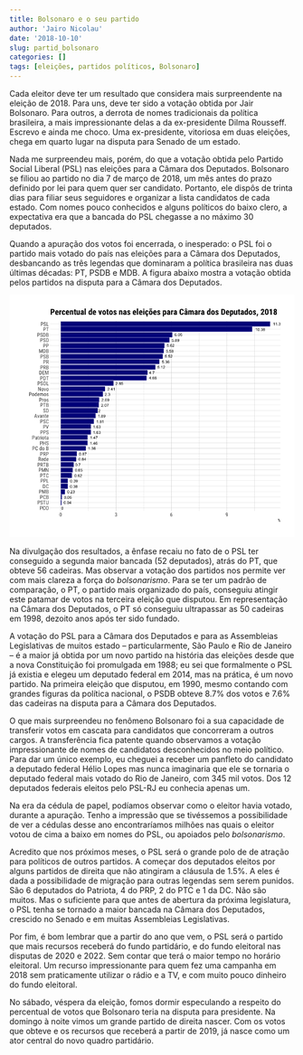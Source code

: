 ```yaml
---
title: Bolsonaro e o seu partido
author: 'Jairo Nicolau'
date: '2018-10-10'
slug: partid_bolsonaro
categories: []
tags: [eleições, partidos políticos, Bolsonaro]
---
```


Cada eleitor deve ter um resultado que considera mais surpreendente na eleição
de 2018. Para uns, deve ter sido a votação obtida por Jair Bolsonaro. Para
outros, a derrota de nomes tradicionais da política brasileira, a mais
impressionante delas a da ex-presidente Dilma Rousseff. Escrevo e ainda me
choco. Uma ex-presidente, vitoriosa em duas eleições, chega em quarto lugar na
disputa para Senado de um estado.

Nada me surpreendeu mais, porém, do que a votação obtida pelo Partido Social
Liberal (PSL) nas eleições para a Câmara dos Deputados. Bolsonaro se filiou ao
partido no dia 7 de março de 2018, um mês antes do prazo definido por lei para
quem quer ser candidato. Portanto, ele dispôs de trinta dias para filiar seus
seguidores e organizar a lista candidatos de cada estado. Com nomes pouco
conhecidos e alguns políticos do baixo clero, a expectativa era que a bancada do
PSL chegasse a no máximo 30 deputados.

Quando a apuração dos votos foi encerrada, o inesperado: o PSL foi o partido
mais votado do país nas eleições para a Câmara dos Deputados, desbancando as
três legendas que dominaram a política brasileira nas duas últimas décadas: PT,
PSDB e MDB. A figura abaixo mostra a votação obtida pelos partidos na disputa
para a Câmara dos Deputados.

![](/img/bolsonaro_partido.png)

Na divulgação dos resultados, a ênfase recaiu no fato de o PSL ter conseguido a
segunda maior bancada (52 deputados), atrás do PT, que obteve 56 cadeiras. Mas
observar a votação dos partidos nos permite ver com mais clareza a força do
*bolsonarismo*. Para se ter um padrão de comparação, o PT, o partido mais
organizado do país, conseguiu atingir este patamar de votos na terceira eleição
que disputou. Em representação na Câmara dos Deputados, o PT só conseguiu
ultrapassar as 50 cadeiras em 1998, dezoito anos após ter sido fundado.

A votação do PSL para a Câmara dos Deputados e para as Assembleias Legislativas
de muitos estado – particularmente, São Paulo e Rio de Janeiro – é a maior já
obtida por um novo partido na história das eleições desde que a nova
Constituição foi promulgada em 1988; eu sei que formalmente o PSL já existia e
elegeu um deputado federal em 2014, mas na prática, é um novo partido. Na
primeira eleição que disputou, em 1990, mesmo contando com grandes figuras da
política nacional, o PSDB obteve 8.7% dos votos e 7.6% das cadeiras na disputa
para a Câmara dos Deputados.

O que mais surpreendeu no fenômeno Bolsonaro foi a sua capacidade de transferir
votos em cascata para candidatos que concorreram a outros cargos. A
transferência fica patente quando observamos a votação impressionante de nomes
de candidatos desconhecidos no meio político. Para dar um único exemplo, eu
cheguei a receber um panfleto do candidato a deputado federal Hélio Lopes mas
nunca imaginaria que ele se tornaria o deputado federal mais votado do Rio de
Janeiro, com 345 mil votos. Dos 12 deputados federais eleitos pelo PSL-RJ eu
conhecia apenas um.

Na era da cédula de papel, podíamos observar como o eleitor havia votado,
durante a apuração. Tenho a impressão que se tivéssemos a possibilidade de ver a
cédulas desse ano encontraríamos milhões nas quais o eleitor votou de cima a
baixo em nomes do PSL, ou apoiados pelo *bolsonarismo*.

Acredito que nos próximos meses, o PSL será o grande polo de de atração para
políticos de outros partidos. A começar dos deputados eleitos por alguns
partidos de direita que não atingiram a cláusula de 1.5%. A eles é dada a
possibilidade de migração para outras legendas sem serem punidos. São 6
deputados do Patriota, 4 do PRP, 2 do PTC e 1 da DC. Não são muitos. Mas o
suficiente para que antes de abertura da próxima legislatura, o PSL tenha se
tornado a maior bancada na Câmara dos Deputados, crescido no Senado e em muitas
Assembleias Legislativas.

Por fim, é bom lembrar que a partir do ano que vem, o PSL será o partido que
mais recursos receberá do fundo partidário, e do fundo eleitoral nas disputas de
2020 e 2022. Sem contar que terá o maior tempo no horário eleitoral. Um recurso
impressionante para quem fez uma campanha em 2018 sem praticamente utilizar o
rádio e a TV, e com muito pouco dinheiro do fundo eleitoral.

No sábado, véspera da eleição, fomos dormir especulando a respeito do percentual
de votos que Bolsonaro teria na disputa para presidente. Na domingo à noite
vimos um grande partido de direita nascer. Com os votos que obteve e os recursos
que receberá a partir de 2019, já nasce como um ator central do novo quadro
partidário.
